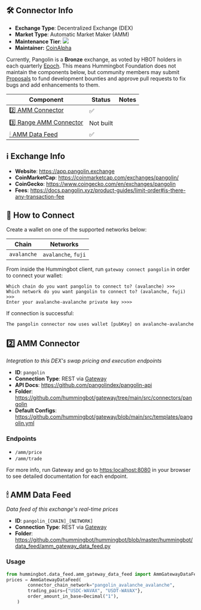 ## 🛠 Connector Info

- **Exchange Type**: Decentralized Exchange (DEX)
- **Market Type**: Automatic Market Maker (AMM)
- **Maintenance Tier**: ![](https://img.shields.io/static/v1?label=Hummingbot&message=BRONZE&color=green)
- **Maintainer:** [CoinAlpha](https://coinalpha.com)

Currently, Pangolin is a **Bronze** exchange, as voted by HBOT holders in each quarterly [Epoch](/governance/epochs). This means Hummingbot Foundation does not maintain the components below, but community members may submit [Proposals](/governance/proposals) to fund development bounties and approve pull requests to fix bugs and add enhancements to them.

| Component | Status | Notes | 
| --------- | ------ | ----- |
| [2️⃣ AMM Connector](#2-amm-connector) | ✅ |
| [3️⃣ Range AMM Connector](#3-range-amm-connector) | Not built |
| [🕯 AMM Data Feed](#amm-data-feed) | ✅ |

## ℹ️ Exchange Info

- **Website**: <https://app.pangolin.exchange>
- **CoinMarketCap**: <https://coinmarketcap.com/exchanges/pangolin/>
- **CoinGecko**: <https://www.coingecko.com/en/exchanges/pangolin>
- **Fees**: <https://docs.pangolin.xyz/product-guides/limit-order#is-there-any-transaction-fee>

## 🔑 How to Connect

Create a wallet on one of the supported networks below:

| Chain | Networks | 
| ----- | -------- |
| `avalanche` | `avalanche`, `fuji` 

From inside the Hummingbot client, run `gateway connect pangolin` in order to connect your wallet:
 
```
Which chain do you want pangolin to connect to? (avalanche) >>>
Which network do you want pangolin to connect to? (avalanche, fuji) >>>
Enter your avalanche-avalanche private key >>>>
```

If connection is successful:

```
The pangolin connector now uses wallet [pubKey] on avalanche-avalanche
```


## 2️⃣ AMM Connector
*Integration to this DEX's swap pricing and execution endpoints*

- **ID**: `pangolin`
- **Connection Type**: REST via [Gateway](/gateway)
- **API Docs**: <https://github.com/pangolindex/pangolin-api>
- **Folder**: <https://github.com/hummingbot/gateway/tree/main/src/connectors/pangolin>
- **Default Configs**: <https://github.com/hummingbot/gateway/blob/main/src/templates/pangolin.yml>

### Endpoints

- `/amm/price`
- `/amm/trade`


For more info, run Gateway and go to <https:localhost:8080> in your browser to see detailed documentation for each endpoint.

## 🕯 AMM Data Feed
*Data feed of this exchange's real-time prices*

- **ID**: `pangolin_[CHAIN]_[NETWORK]`
- **Connection Type**: REST via [Gateway](/gateway)
- **Folder**: <https://github.com/hummingbot/hummingbot/blob/master/hummingbot/data_feed/amm_gateway_data_feed.py>

### Usage

```python
from hummingbot.data_feed.amm_gateway_data_feed import AmmGatewayDataFeed
prices = AmmGatewayDataFeed(
        connector_chain_network="pangolin_avalanche_avalanche",
        trading_pairs={"USDC-WAVAX", "USDT-WAVAX"},
        order_amount_in_base=Decimal("1"),
    )
```